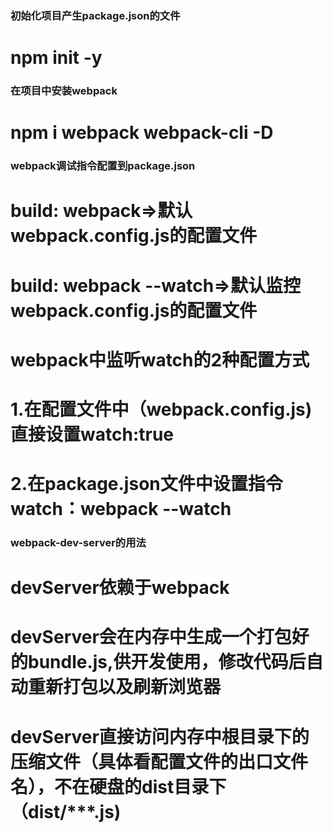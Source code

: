 ### 初始化项目产生package.json的文件
# npm init -y

### 在项目中安装webpack
# npm i webpack webpack-cli -D

### webpack调试指令配置到package.json
# build: webpack=>默认webpack.config.js的配置文件
# build: webpack --watch=>默认监控webpack.config.js的配置文件

# webpack中监听watch的2种配置方式
# 1.在配置文件中（webpack.config.js)直接设置watch:true
# 2.在package.json文件中设置指令  watch：webpack --watch

### webpack-dev-server的用法
# devServer依赖于webpack
# devServer会在内存中生成一个打包好的bundle.js,供开发使用，修改代码后自动重新打包以及刷新浏览器
# devServer直接访问内存中根目录下的压缩文件（具体看配置文件的出口文件名），不在硬盘的dist目录下（dist/***.js)
